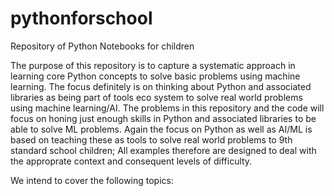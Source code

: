 # pythonforschool
Repository of Python Notebooks for children

The purpose of this repository is to capture a systematic approach in learning core Python concepts to solve basic problems using machine learning. The focus definitely is on thinking about Python and associated libraries as being part of tools eco system to solve real world problems using machine learning/AI. The problems in this repository and the code will focus on honing just enough skills in Python and associated libraries to be able to solve ML problems. Again the focus on Python as well as AI/ML is based on teaching these as tools to solve real world problems to 9th standard school children; All examples therefore are designed to deal with the approprate context and consequent levels of difficulty.

We intend to cover the following topics:
